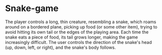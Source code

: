 # Snake-game
The player controls a long, thin creature, resembling a snake, which roams around on a bordered plane, picking up food (or some other item), 
trying to avoid hitting its own tail or the edges of the playing area.
Each time the snake eats a piece of food, its tail grows longer, making the game increasingly difficult.
The user controls the direction of the snake's head (up, down, left, or right), and the snake's body follows.


